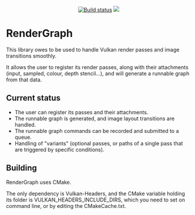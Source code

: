 <p align="center">
  <a href="https://github.com/DragonJoker/RenderGraph/actions?query=workflow%3ABuild+event%3Apush"><img alt="Build status" src="https://github.com/DragonJoker/RenderGraph/workflows/Build/badge.svg?event=push"></a>
  <a href="https://codecov.io/gh/DragonJoker/RenderGraph" ><img src="https://codecov.io/gh/DragonJoker/RenderGraph/graph/badge.svg?token=E0IGAPHLJO"/></a>
</p>


# RenderGraph

This library owes to be used to handle Vulkan render passes and image transitions smoothly.

It allows the user to register its render passes, along with their attachments (input, sampled, colour, depth stencil...), and will generate a runnable graph from that data.

## Current status

- The user can register its passes and their attachments.  
- The runnable graph is generated, and image layout transitions are handled.  
- The runnable graph commands can be recorded and submitted to a queue.  
- Handling of "variants" (optional passes, or paths of a single pass that are triggered by specific conditions).  

## Building

RenderGraph uses CMake.

The only dependency is Vulkan-Headers, and the CMake variable holding its folder is VULKAN_HEADERS_INCLUDE_DIRS, which you need to set on command line, or by editing the CMakeCache.txt.  
